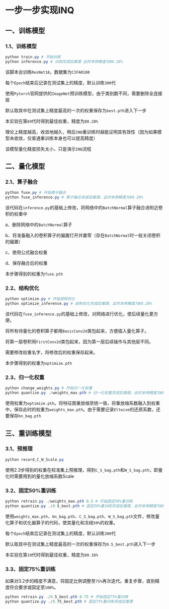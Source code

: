 # 一步一步实现INQ

## 一、训练模型

### 1.1、训练模型

```powershell
python train.py # 开始训练
python inference.py # 训练完成后推理 此时本例精度为80.28%
```

该脚本会训练`ResNet18`，数据集为`CIFAR100`

每个`Epoch`结束后记录在测试集上的精度，默认训练`300`代

使用`Pytorch`官网提供的`ImageNet`预训练模型，由于类别数不同，需要删除全连接层

默认取其中在测试集上精度最高的一次的权重保存为`best.pth`进入下一步

本实验在第`69`代时得到最佳权重，精度为`80.28%`

理论上精度越高，收敛地越久，稍后`INQ`重训练时越能证明其有效性（因为如果模型未收敛，仅普通重训练本身也可以提高精度）

该模型量化精度损失太小，只是演示`INQ`流程



## 二、量化模型

### 2.1、算子融合

```powershell
python fuse.py # 开始算子融合
python fuse_inference.py # 算子融合完成后推理，此时本例精度为80.28%
```

该代码在`inference.py`的基础上修改，将网络中的`BatchNormal`算子融合进附近卷积的权重中

a、删除网络中的`BatchNormal`算子

b、将准备融入的卷积算子的偏置打开并置零（存在`BatchNormal`时一般关闭卷积的偏置）

c、使用公式融合权重

d、保存融合后的权重

本步骤得到的权重为`fuse.pth`

### 2.2、结构优化

```powershell
python optimize.py # 开始结构优化
python optimize_inference.py # 结构优化完成后推理，此时本例精度为80.28%
```

该代码在`fuse_inference.py`的基础上修改，对网络进行优化，使后续量化更方便。

将所有待量化的卷积算子都用`BasicConv2d`类包起来，方便插入量化算子。

将第一层卷积用`FirstConv2d`类包起来，因为第一层后续操作与其他层不同。

需要修改权重名字，将修改后的权重保存起来。

本步骤得到的权重为`optimize.pth`

### 2.3、归一化权重

```powershell
python change_weights.py # 开始归一化权重
python quantize.py ./weights_max.pth # 归一化权重完成后推理，此时本例精度为80.09%，量化导致精度下降了0.19个百分点
```

使用权重为`optimize.pth`。将特征图重放缩至统一值，将重放缩系数融入到权重中，保存此时的权重为`weights_max.pth`。由于需要记录`Eltwise`的还原系数，还要保存`bn_bag.pth`



## 三、重训练模型

### 3.1、预推理

```powershell
python record_C_W_Scale.py
```

使用2.3步得到的权重在校准集上预推理，得到`C_S_bag.pth`和`W_S_bag.pth`，即量化时需要用到的量化放缩系数Scale

### 3.2、固定50%重训练

```powershell
python retrain.py ./weights_max.pth 0.5 # 开始固定50%重训练
python quantize.py ./0.5_best.pth # 固定50%重训练完成后推理，此时本例精度为80.16%，量化导致精度下降了0.12个百分点
```

使用`weights_max.pth`、`bn_bag.pth`、`C_S_bag.pth`、`W_S_bag.pth`文件，修改量化算子和优化器算子的代码，使其量化和冻结`50%`的权重。

每个`Epoch`结束后记录在测试集上的精度，默认训练`300`代

默认取其中在测试集上精度最高的一次的权重保存为`0.5_best.pth`进入下一步

本实验在第`10`代时得到最佳权重，精度为`80.16%`

### 3.3、固定75%重训练

如果对3.2步的精度不满意，将固定比例调整至`75%`再次迭代。重复步骤，直到精度符合要求或固定至`100%`。

```powershell
python retrain.py ./0.5_best.pth 0.75 # 开始固定75%重训练
python quantize.py ./0.75_best.pth # 固定75%重训练完成后推理
```


